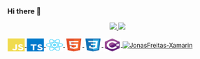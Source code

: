 ### Hi there 👋

<div align="center">
  <a href="https://github.com/jonasfreitas-dev">
  <img height="180em" src="https://github-readme-stats.vercel.app/api?username=jonasfreitas-dev&show_icons=true&theme=dracula&include_all_commits=true&count_private=true"/>
  <img height="180em" src="https://github-readme-stats.vercel.app/api/top-langs/?username=jonasfreitas-dev&layout=compact&langs_count=7&theme=dracula"/>
</div>
<div style="display: inline_block"><br>
  <img align="center" alt="JonasFreitas-Js" height="30" width="40" src="https://raw.githubusercontent.com/devicons/devicon/master/icons/javascript/javascript-plain.svg">
  <img align="center" alt="JonasFreitas-Ts" height="30" width="40" src="https://raw.githubusercontent.com/devicons/devicon/master/icons/typescript/typescript-plain.svg">
  <img align="center" alt="JonasFreitas-React" height="30" width="40" src="https://raw.githubusercontent.com/devicons/devicon/master/icons/react/react-original.svg">
  <img align="center" alt="JonasFreitas-HTML" height="30" width="40" src="https://raw.githubusercontent.com/devicons/devicon/master/icons/html5/html5-original.svg">
  <img align="center" alt="JonasFreitas-CSS" height="30" width="40" src="https://raw.githubusercontent.com/devicons/devicon/master/icons/css3/css3-original.svg">
  <img align="center" alt="JonasFreitas-Csharp" height="30" width="40" src="https://raw.githubusercontent.com/devicons/devicon/master/icons/csharp/csharp-original.svg">
  <img align="center" alt="JonasFreitas-Xamarin" height="30" width="40" src="https://img.shields.io/badge/Xamarin-3498DB?style=for-the-badge&logo=xamarin&logoColor=white">

</div>
